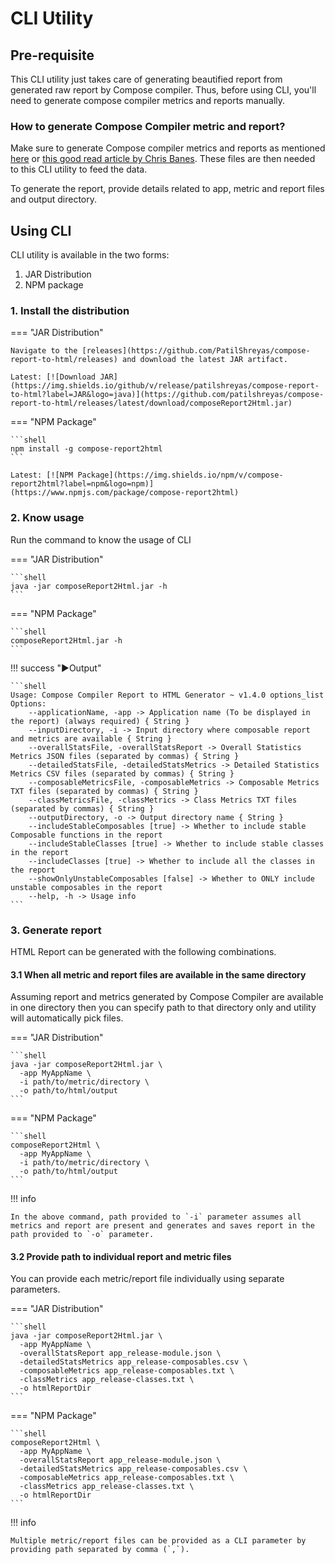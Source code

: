 # CLI Utility

## Pre-requisite

This CLI utility just takes care of generating beautified report from generated raw report by Compose compiler.
Thus, before using CLI, you'll need to generate compose compiler metrics and reports manually.

### How to generate Compose Compiler metric and report?

Make sure to generate Compose compiler metrics and reports as
mentioned [here](https://github.com/androidx/androidx/blob/androidx-main/compose/compiler/design/compiler-metrics.md)
or [this good read article by Chris Banes](https://chris.banes.dev/composable-metrics/). These files are then needed to
this CLI utility to feed the data.

To generate the report, provide details related to app, metric and report files and output directory.

## Using CLI

CLI utility is available in the two forms:

1. JAR Distribution
2. NPM package

### 1. Install the distribution

=== "JAR Distribution"

    Navigate to the [releases](https://github.com/PatilShreyas/compose-report-to-html/releases) and download the latest JAR artifact.

    Latest: [![Download JAR](https://img.shields.io/github/v/release/patilshreyas/compose-report-to-html?label=JAR&logo=java)](https://github.com/patilshreyas/compose-report-to-html/releases/latest/download/composeReport2Html.jar)

=== "NPM Package"

    ```shell
    npm install -g compose-report2html
    ```

    Latest: [![NPM Package](https://img.shields.io/npm/v/compose-report2html?label=npm&logo=npm)](https://www.npmjs.com/package/compose-report2html)

### 2. Know usage

Run the command to know the usage of CLI

=== "JAR Distribution"

    ```shell
    java -jar composeReport2Html.jar -h
    ```

=== "NPM Package"

    ```shell
    composeReport2Html.jar -h
    ```

!!! success "▶️Output"

    ```shell
    Usage: Compose Compiler Report to HTML Generator ~ v1.4.0 options_list
    Options:
        --applicationName, -app -> Application name (To be displayed in the report) (always required) { String }
        --inputDirectory, -i -> Input directory where composable report and metrics are available { String }
        --overallStatsFile, -overallStatsReport -> Overall Statistics Metrics JSON files (separated by commas) { String }
        --detailedStatsFile, -detailedStatsMetrics -> Detailed Statistics Metrics CSV files (separated by commas) { String }
        --composableMetricsFile, -composableMetrics -> Composable Metrics TXT files (separated by commas) { String }
        --classMetricsFile, -classMetrics -> Class Metrics TXT files (separated by commas) { String }
        --outputDirectory, -o -> Output directory name { String }
        --includeStableComposables [true] -> Whether to include stable Composable functions in the report
        --includeStableClasses [true] -> Whether to include stable classes in the report
        --includeClasses [true] -> Whether to include all the classes in the report
        --showOnlyUnstableComposables [false] -> Whether to ONLY include unstable composables in the report
        --help, -h -> Usage info
    ```

### 3. Generate report

HTML Report can be generated with the following combinations. 

#### 3.1 When all metric and report files are available in the same directory

Assuming report and metrics generated by Compose Compiler are available in one directory then you can specify path to
that directory only and utility will automatically pick files.

=== "JAR Distribution"

    ```shell
    java -jar composeReport2Html.jar \
      -app MyAppName \
      -i path/to/metric/directory \
      -o path/to/html/output
    ```

=== "NPM Package"

    ```shell
    composeReport2Html \
      -app MyAppName \
      -i path/to/metric/directory \
      -o path/to/html/output
    ```

!!! info

    In the above command, path provided to `-i` parameter assumes all metrics and report are present and generates and saves report in the path provided to `-o` parameter.

#### 3.2 Provide path to individual report and metric files

You can provide each metric/report file individually using separate parameters.
    
=== "JAR Distribution"

    ```shell
    java -jar composeReport2Html.jar \
      -app MyAppName \
      -overallStatsReport app_release-module.json \
      -detailedStatsMetrics app_release-composables.csv \
      -composableMetrics app_release-composables.txt \
      -classMetrics app_release-classes.txt \
      -o htmlReportDir
    ```

=== "NPM Package"

    ```shell
    composeReport2Html \
      -app MyAppName \
      -overallStatsReport app_release-module.json \
      -detailedStatsMetrics app_release-composables.csv \
      -composableMetrics app_release-composables.txt \
      -classMetrics app_release-classes.txt \
      -o htmlReportDir
    ```

!!! info

    Multiple metric/report files can be provided as a CLI parameter by providing path separated by comma (`,`).
